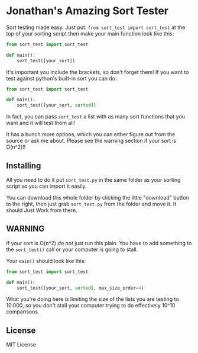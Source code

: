 # Jonathan's Amazing Sort Tester #

Sort testing made easy. Just put: `from sort_test import sort_test` at the
top of your sorting script then make your main function look like this:

``` python
from sort_test import sort_test

def main():
    sort_test([your_sort])
```

It's important you include the brackets, so don't forget them! If you want to
test against python's built-in sort you can do:

``` python
from sort_test import sort_test

def main():
    sort_test([your_sort, sorted])
```

In fact, you can pass `sort_test` a list with as many sort functions that you
want and it will test them all!

It has a bunch more options, which you can either figure out from the source or
ask me about. Please see the warning section if your sort is O(n^2)!!

## Installing ##

All you need to do it put `sort_test.py` in the same folder as your sorting
script so you can import it easily.

You can download this whole folder by clicking the little "download" button
to the right, then just grab `sort_test.py` from the folder and move it. It
should Just Work from there.

## WARNING ##

If your sort is O(n^2) *do not* just run this plain. You have to add
something to the `sort_test()` call or your computer is going to stall.

Your `main()` should look like this:

``` python
from sort_test import sort_test

def main():
    sort_test([your_sort, sorted], max_size_order=4)
```

What you're doing here is limiting the size of the lists you are testing
to 10.000, so you don't stall your computer trying to do effectively 10^10
comparisons.

## License ##

MIT License
